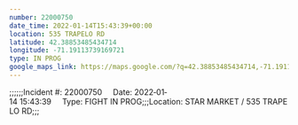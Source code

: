 ```yaml
---
number: 22000750
date_time: 2022-01-14T15:43:39+00:00
location: 535 TRAPELO RD
latitude: 42.38853485434714
longitude: -71.19113739169721
type: IN PROG
google_maps_link: https://maps.google.com/?q=42.38853485434714,-71.19113739169721
---
```


;;;;;;Incident #: 22000750     Date: 2022‐01‐14 15:43:39     Type: FIGHT IN PROG;;;Location: STAR MARKET / 535 TRAPELO RD;;;
